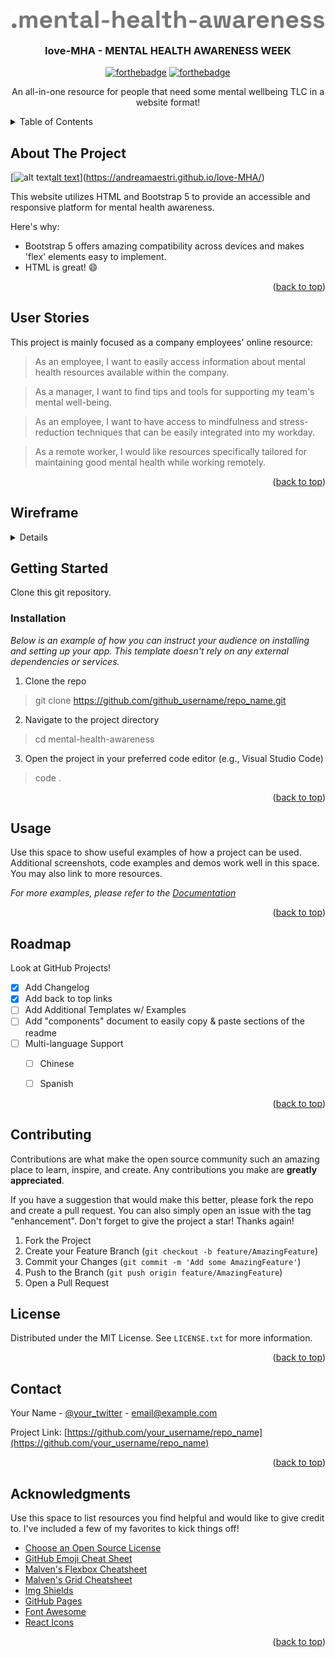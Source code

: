 <a id="readme-top"></a>

<!-- PROJECT LOGO -->
<br />
<div align="center">
  <a href="#github">
    <img src="assets/images/logo.svg" alt="Logo" width="500">
  </a>

<h3 align="center">love-MHA - MENTAL HEALTH AWARENESS WEEK</h3>

[![forthebadge](https://forthebadge.com/images/badges/css-farme-work-bootstrap-5.svg)](https://forthebadge.com) [![forthebadge](https://forthebadge.com/images/featured/featured-uses-html.svg)](https://forthebadge.com)
  <p align="center">
    An all-in-one resource for people that need some mental wellbeing TLC in a website format!
  </p>
</div>

<!-- TABLE OF CONTENTS -->
<details>
  <summary>Table of Contents</summary>
  <ol>
    <li>
      <a href="#about-the-project">About The Project</a>
      <ul>
        <li><a href="#built-with">Built With</a></li>
      </ul>
    </li>
    <li>
      <a href="#getting-started">Getting Started</a>
      <ul>
        <li><a href="#prerequisites">Prerequisites</a></li>
        <li><a href="#installation">Installation</a></li>
      </ul>
    </li>
    <li><a href="#usage">Usage</a></li>
    <li><a href="#roadmap">Roadmap</a></li>
    <li><a href="#contributing">Contributing</a></li>
    <li><a href="#license">License</a></li>
    <li><a href="#contact">Contact</a></li>
    <li><a href="#acknowledgments">Acknowledgments</a></li>
  </ol>
</details>

<!-- ABOUT THE PROJECT -->
## About The Project

[![alt text](https://github.com/andreamaestri/love-MHA/blob/main/assets/images/Your%20mind%20plan%20%C2%B7%2012.15pm%20%C2%B7%2010-02.jpeg)[alt text](https://github.com/andreamaestri/love-MHA/blob/main/assets/images/Your%20mind%20plan.jpeg)](https://andreamaestri.github.io/love-MHA/)

This website utilizes HTML and Bootstrap 5 to provide an accessible and responsive platform for mental health awareness.

Here's why:
* Bootstrap 5 offers amazing compatibility across devices and makes 'flex' elements easy to implement.
* HTML is great! :smile:

<p align="right">(<a href="#readme-top">back to top</a>)</p>

<!-- USER STORIES -->
## User Stories

This project is mainly focused as a company employees' online resource:

> As an employee, I want to easily access information about mental health resources available within the company.

> As a manager, I want to find tips and tools for supporting my team's mental well-being.

> As an employee, I want to have access to mindfulness and stress-reduction techniques that can be easily integrated into my workday.

> As a remote worker, I would like resources specifically tailored for maintaining good mental health while working remotely.

<p align="right">(<a href="#readme-top">back to top</a>)</p>
<h2>Wireframe</h2><summary></summary>
<details>

![Alt text](https://github.com/andreamaestri/love-MHA/blob/main/assets/images/MHA%20Week%20Desktop.png?raw=true "Figma wireframe")
</details>

<!-- GETTING STARTED -->
## Getting Started

Clone this git repository. 

### Installation

_Below is an example of how you can instruct your audience on installing and setting up your app. This template doesn't rely on any external dependencies or services._

1. Clone the repo
> git clone https://github.com/github_username/repo_name.git
2. Navigate to the project directory
> cd mental-health-awareness
3. Open the project in your preferred code editor (e.g., Visual Studio Code)
> code .

<p align="right">(<a href="#readme-top">back to top</a>)</p>



<!-- USAGE EXAMPLES -->
## Usage

Use this space to show useful examples of how a project can be used. Additional screenshots, code examples and demos work well in this space. You may also link to more resources.

_For more examples, please refer to the [Documentation](https://example.com)_

<p align="right">(<a href="#readme-top">back to top</a>)</p>



<!-- ROADMAP -->
## Roadmap

Look at GitHub Projects!

- [x] Add Changelog
- [x] Add back to top links
- [ ] Add Additional Templates w/ Examples
- [ ] Add "components" document to easily copy & paste sections of the readme
- [ ] Multi-language Support
    - [ ] Chinese
    - [ ] Spanish
  

<p align="right">(<a href="#readme-top">back to top</a>)</p>



<!-- CONTRIBUTING -->
## Contributing

Contributions are what make the open source community such an amazing place to learn, inspire, and create. Any contributions you make are **greatly appreciated**.

If you have a suggestion that would make this better, please fork the repo and create a pull request. You can also simply open an issue with the tag "enhancement".
Don't forget to give the project a star! Thanks again!

1. Fork the Project
2. Create your Feature Branch (`git checkout -b feature/AmazingFeature`)
3. Commit your Changes (`git commit -m 'Add some AmazingFeature'`)
4. Push to the Branch (`git push origin feature/AmazingFeature`)
5. Open a Pull Request

<!-- LICENSE -->
## License

Distributed under the MIT License. See `LICENSE.txt` for more information.

<p align="right">(<a href="#readme-top">back to top</a>)</p>



<!-- CONTACT -->
## Contact

Your Name - [@your_twitter](https://twitter.com/your_username) - email@example.com

Project Link: [https://github.com/your_username/repo_name](https://github.com/your_username/repo_name)

<p align="right">(<a href="#readme-top">back to top</a>)</p>



<!-- ACKNOWLEDGMENTS -->
## Acknowledgments

Use this space to list resources you find helpful and would like to give credit to. I've included a few of my favorites to kick things off!

* [Choose an Open Source License](https://choosealicense.com)
* [GitHub Emoji Cheat Sheet](https://www.webpagefx.com/tools/emoji-cheat-sheet)
* [Malven's Flexbox Cheatsheet](https://flexbox.malven.co/)
* [Malven's Grid Cheatsheet](https://grid.malven.co/)
* [Img Shields](https://shields.io)
* [GitHub Pages](https://pages.github.com)
* [Font Awesome](https://fontawesome.com)
* [React Icons](https://react-icons.github.io/react-icons/search)

<p align="right">(<a href="#readme-top">back to top</a>)</p>